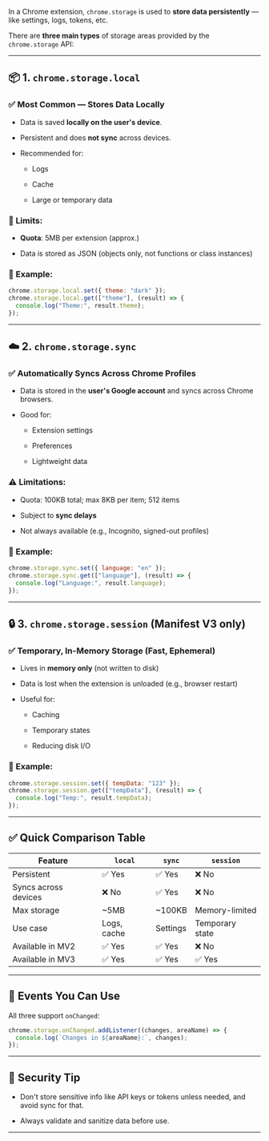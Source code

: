 In a Chrome extension, `chrome.storage` is used to **store data persistently** — like settings, logs, tokens, etc.

There are **three main types** of storage areas provided by the `chrome.storage` API:

---

## 📦 1. `chrome.storage.local`

### ✅ Most Common — Stores Data Locally

- Data is saved **locally on the user's device**.
    
- Persistent and does **not sync** across devices.
    
- Recommended for:
    
    - Logs
        
    - Cache
        
    - Large or temporary data
        

### 📌 Limits:

- **Quota**: 5MB per extension (approx.)
    
- Data is stored as JSON (objects only, not functions or class instances)
    

### 🧪 Example:

```js
chrome.storage.local.set({ theme: "dark" });
chrome.storage.local.get(["theme"], (result) => {
  console.log("Theme:", result.theme);
});
```

---

## ☁️ 2. `chrome.storage.sync`

### ✅ Automatically Syncs Across Chrome Profiles

- Data is stored in the **user's Google account** and syncs across Chrome browsers.
    
- Good for:
    
    - Extension settings
        
    - Preferences
        
    - Lightweight data
        

### ⚠️ Limitations:

- Quota: 100KB total; max 8KB per item; 512 items
    
- Subject to **sync delays**
    
- Not always available (e.g., Incognito, signed-out profiles)
    

### 🧪 Example:

```js
chrome.storage.sync.set({ language: "en" });
chrome.storage.sync.get(["language"], (result) => {
  console.log("Language:", result.language);
});
```

---

## 🔒 3. `chrome.storage.session` (Manifest V3 only)

### ✅ Temporary, In-Memory Storage (Fast, Ephemeral)

- Lives in **memory only** (not written to disk)
    
- Data is lost when the extension is unloaded (e.g., browser restart)
    
- Useful for:
    
    - Caching
        
    - Temporary states
        
    - Reducing disk I/O
        

### 🧪 Example:

```js
chrome.storage.session.set({ tempData: "123" });
chrome.storage.session.get(["tempData"], (result) => {
  console.log("Temp:", result.tempData);
});
```

---

## ✅ Quick Comparison Table

|Feature|`local`|`sync`|`session`|
|---|---|---|---|
|Persistent|✅ Yes|✅ Yes|❌ No|
|Syncs across devices|❌ No|✅ Yes|❌ No|
|Max storage|~5MB|~100KB|Memory-limited|
|Use case|Logs, cache|Settings|Temporary state|
|Available in MV2|✅ Yes|✅ Yes|❌ No|
|Available in MV3|✅ Yes|✅ Yes|✅ Yes|

---

## 🔄 Events You Can Use

All three support `onChanged`:

```js
chrome.storage.onChanged.addListener((changes, areaName) => {
  console.log(`Changes in ${areaName}:`, changes);
});
```

---

## 🔐 Security Tip

- Don't store sensitive info like API keys or tokens unless needed, and avoid sync for that.
    
- Always validate and sanitize data before use.
    

---
